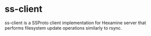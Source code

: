 # ss-client

ss-client is a SSProto client implementation for Hexamine server that performs
filesystem update operations similarly to rsync.